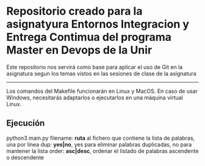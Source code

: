 # Repositorio creado para la asignatyura Entornos Integracion y Entrega Contimua del programa Master en Devops de la Unir

Este repositorio nos servirá como base para aplicar  el uso de Git en la asignatura segun los temas vistos en las sesiones de clase de la asignatura

------------------------------------------------------------------------------------------------------------------------------------------------------

Los comandos del Makefile funcionarán en Linux y MacOS. En caso de usar Windows, necesitarás adaptarlos o ejecutarlos en una máquina virtual Linux.

## Ejecución

python3 main.py <filename> <dup> <order>
  filename: **ruta** al fichero que contiene la lista de palabras, una por línea
  dup: **yes|no**, yes para eliminar palabras duplicadas, no para mantener la lista
  order: **asc|desc**, ordenar el listado de palabras ascendente o descendente
